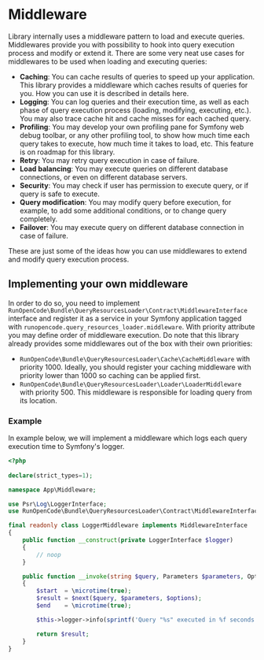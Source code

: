 # Middleware

Library internally uses a middleware pattern to load and execute queries. Middlewares provide you with possibility to
hook into query execution process and modify or extend it. There are some very neat use cases for middlewares to be used
when loading and executing queries:

- **Caching**: You can cache results of queries to speed up your application. This library provides a middleware which
  caches results of queries for you. How you can use it is described in details here.
- **Logging**: You can log queries and their execution time, as well as each phase of query execution process (loading,
  modifying, executing, etc.). You may also trace cache hit and cache misses for each cached query.
- **Profiling**: You may develop your own profiling pane for Symfony web debug toolbar, or any other profiling tool, to
  show how much time each query takes to execute, how much time it takes to load, etc. This feature is on roadmap for
  this library.
- **Retry**: You may retry query execution in case of failure.
- **Load balancing**: You may execute queries on different database connections, or even on different database servers.
- **Security**: You may check if user has permission to execute query, or if query is safe to execute.
- **Query modification**: You may modify query before execution, for example, to add some additional conditions, or to
  change query completely.
- **Failover**: You may execute query on different database connection in case of failure.

These are just some of the ideas how you can use middlewares to extend and modify query execution process.

## Implementing your own middleware

In order to do so, you need to implement `RunOpenCode\Bundle\QueryResourcesLoader\Contract\MiddlewareInterface`
interface and register it as a service in your Symfony application tagged with
`runopencode.query_resources_loader.middleware`. With priority attribute you may define order of middleware execution.
Do note that this library already provides some middlewares out of the box with their own priorities:

- `RunOpenCode\Bundle\QueryResourcesLoader\Cache\CacheMiddleware` with priority 1000. Ideally, you should register your
  caching middleware with priority lower than 1000 so caching can be applied first.
- `RunOpenCode\Bundle\QueryResourcesLoader\Loader\LoaderMiddleware` with priority 500. This middleware is responsible
  for loading query from its location.

### Example

In example below, we will implement a middleware which logs each query execution time to Symfony's logger.

```php
<?php
 
declare(strict_types=1);

namespace App\Middleware;

use Psr\Log\LoggerInterface;
use RunOpenCode\Bundle\QueryResourcesLoader\Contract\MiddlewareInterface;

final readonly class LoggerMiddleware implements MiddlewareInterface
{
    public function __construct(private LoggerInterface $logger)
    {
        // noop
    }

    public function __invoke(string $query, Parameters $parameters, Options $options, callable $next): iterable
    {
        $start  = \microtime(true);
        $result = $next($query, $parameters, $options);
        $end    = \microtime(true);

        $this->logger->info(sprintf('Query "%s" executed in %f seconds.', $query, $end - $start));

        return $result;
    }
}
```

